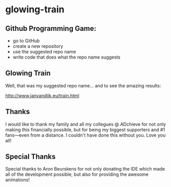 # glowing-train

## Github Programming Game:

- go to GitHub
- create a new repository
- use the suggested repo name
- write code that does what the repo name suggests

## Glowing Train
Well, that was my suggested repo name... and to see the amazing results:

http://www.janvandijk.eu/train.html

## Thanks
I would like to thank my family and all my collegues @ ADchieve for not only making this financially possible, but for being my biggest supporters and #1 fans—even from a distance. I couldn't have done this without you. Love you all!

## Special Thanks
Special thanks to Aron Beurskens for not only donating the IDE which made all of the development possible, but also for providing the awesome animations!